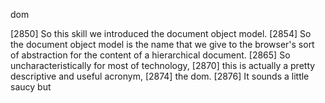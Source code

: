 dom

[2850] So this skill we introduced the document object model.
[2854] So the document object model is the name that we give to the browser's sort of abstraction for the content of a hierarchical document.
[2865] So uncharacteristically for most of technology,
[2870] this is actually a pretty descriptive and useful acronym,
[2874] the dom.
[2876]  It sounds a little saucy but

